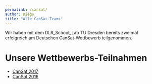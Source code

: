 ```yaml
---
permalink: /cansat/
author: Diego
title: "Alle CanSat-Teams"
---
```


Wir haben mit dem DLR\_School\_Lab TU Dresden bereits zweimal erfolgreich am Deutschen CanSat-Wettbewerb teilgenommen.

# Unsere Wettbewerbs-Teilnahmen

- [CanSat 2017](/cansat-2017/)
- [CanSat 2016](/cansat-2016/)
